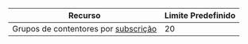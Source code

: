 | Recurso | Limite Predefinido |
| --- | --- |
| Grupos de contentores por [subscrição](../articles/billing-buy-sign-up-azure-subscription.md) | 20 |